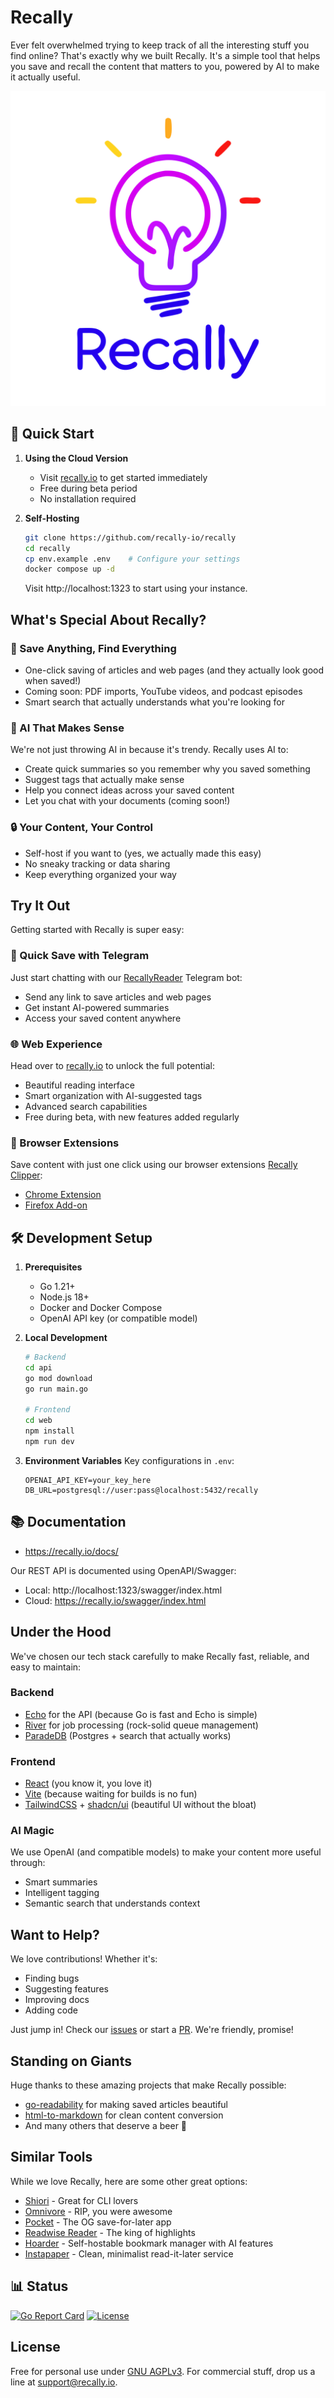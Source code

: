 # Recally

Ever felt overwhelmed trying to keep track of all the interesting stuff you find online? That's exactly why we built Recally. It's a simple tool that helps you save and recall the content that matters to you, powered by AI to make it actually useful.

![logo](./web/public/logo.svg)

## 🚀 Quick Start

1. **Using the Cloud Version**
   - Visit [recally.io](https://recally.io) to get started immediately
   - Free during beta period
   - No installation required

2. **Self-Hosting**
   ```bash
   git clone https://github.com/recally-io/recally
   cd recally
   cp env.example .env    # Configure your settings
   docker compose up -d
   ```
   Visit http://localhost:1323 to start using your instance.

## What's Special About Recally?

### 🎯 Save Anything, Find Everything
- One-click saving of articles and web pages (and they actually look good when saved!)
- Coming soon: PDF imports, YouTube videos, and podcast episodes
- Smart search that actually understands what you're looking for

### 🤖 AI That Makes Sense
We're not just throwing AI in because it's trendy. Recally uses AI to:
- Create quick summaries so you remember why you saved something
- Suggest tags that actually make sense
- Help you connect ideas across your saved content
- Let you chat with your documents (coming soon!)

### 🔒 Your Content, Your Control
- Self-host if you want to (yes, we actually made this easy)
- No sneaky tracking or data sharing
- Keep everything organized your way

## Try It Out

Getting started with Recally is super easy:

### 🤖 Quick Save with Telegram
Just start chatting with our [RecallyReader](https://t.me/RecallyReaderBot) Telegram bot:
- Send any link to save articles and web pages
- Get instant AI-powered summaries
- Access your saved content anywhere

### 🌐 Web Experience
Head over to [recally.io](https://recally.io) to unlock the full potential:
- Beautiful reading interface
- Smart organization with AI-suggested tags
- Advanced search capabilities
- Free during beta, with new features added regularly

### 🔗 Browser Extensions
Save content with just one click using our browser extensions [Recally Clipper](https://github.com/recally-io/recally-clipper):

- [Chrome Extension](https://chrome.google.com/webstore/detail/heblpkdddipfjdpdgikoledoecohoepp)
- [Firefox Add-on](https://addons.mozilla.org/addon/recally-clipper/)

## 🛠 Development Setup

1. **Prerequisites**
   - Go 1.21+
   - Node.js 18+
   - Docker and Docker Compose
   - OpenAI API key (or compatible model)

2. **Local Development**
   ```bash
   # Backend
   cd api
   go mod download
   go run main.go

   # Frontend
   cd web
   npm install
   npm run dev
   ```

3. **Environment Variables**
   Key configurations in `.env`:
   ```env
   OPENAI_API_KEY=your_key_here
   DB_URL=postgresql://user:pass@localhost:5432/recally
   ```

## 📚 Documentation

- https://recally.io/docs/

Our REST API is documented using OpenAPI/Swagger:
- Local: http://localhost:1323/swagger/index.html
- Cloud: https://recally.io/swagger/index.html

## Under the Hood

We've chosen our tech stack carefully to make Recally fast, reliable, and easy to maintain:

### Backend
- [Echo](https://github.com/labstack/echo) for the API (because Go is fast and Echo is simple)
- [River](https://github.com/riverqueue/river) for job processing (rock-solid queue management)
- [ParadeDB](https://github.com/paradedb/paradedb) (Postgres + search that actually works)

### Frontend
- [React](https://github.com/facebook/react) (you know it, you love it)
- [Vite](https://github.com/vitejs/vite) (because waiting for builds is no fun)
- [TailwindCSS](https://github.com/tailwindlabs/tailwindcss) + [shadcn/ui](https://github.com/shadcn-ui/ui) (beautiful UI without the bloat)

### AI Magic
We use OpenAI (and compatible models) to make your content more useful through:
- Smart summaries
- Intelligent tagging
- Semantic search that understands context

## Want to Help?

We love contributions! Whether it's:
- Finding bugs
- Suggesting features
- Improving docs
- Adding code

Just jump in! Check our [issues](https://github.com/recally-io/recally/issues) or start a [PR](https://github.com/recally-io/recally/pulls). We're friendly, promise!

## Standing on Giants

Huge thanks to these amazing projects that make Recally possible:
- [go-readability](https://github.com/go-shiori/go-readability) for making saved articles beautiful
- [html-to-markdown](https://github.com/JohannesKaufmann/html-to-markdown) for clean content conversion
- And many others that deserve a beer 🍺

## Similar Tools

While we love Recally, here are some other great options:
- [Shiori](https://github.com/go-shiori/shiori) - Great for CLI lovers
- [Omnivore](https://omnivore.app) - RIP, you were awesome
- [Pocket](https://getpocket.com) - The OG save-for-later app
- [Readwise Reader](https://readwise.io) - The king of highlights
- [Hoarder](https://github.com/hoarder-app/hoarder) - Self-hostable bookmark manager with AI features
- [Instapaper](https://www.instapaper.com) - Clean, minimalist read-it-later service

## 📊 Status

[![Go Report Card](https://goreportcard.com/badge/github.com/recally-io/recally)](https://goreportcard.com/report/github.com/recally-io/recally)
[![License](https://img.shields.io/badge/license-AGPL%20v3-blue.svg)](LICENSE)

## License

Free for personal use under [GNU AGPLv3](https://choosealicense.com/licenses/agpl-3.0/). For commercial stuff, drop us a line at [support@recally.io](mailto:support@recally.io).
